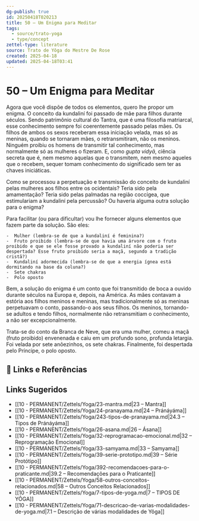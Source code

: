 ```yaml
---
dg-publish: true
id: 20250418T020213
title: 50 – Um Enigma para Meditar
tags:
  - source/trato-yoga
  - type/concept
zettel-type: literature
source: Trato de Yôga do Mestre De Rose
created: 2025-04-18
updated: 2025-04-18T03:41
---
```


# 50 – Um Enigma para Meditar

Agora que você dispõe de todos os elementos, quero lhe propor um enigma. O conceito da kundaliní foi passado de mãe para filhos durante séculos. Sendo patrimônio cultural do Tantra, que é uma filosofia matriarcal, esse conhecimento sempre foi coerentemente passado pelas mães. Os filhos de ambos os sexos receberam essa iniciação velada, mas só as meninas, quando se tornaram mães, o retransmitiram, não os meninos. Ninguém proibiu os homens de transmitir tal conhecimento, mas normalmente só as mulheres o fizeram. E, como *gupta vidyā*, ciência secreta que é, nem mesmo aquelas que o transmitem, nem mesmo aqueles que o recebem, sequer tomam conhecimento do significado sem ter as chaves iniciáticas.

Como se processou a perpetuação e transmissão do conceito de kundaliní pelas mulheres aos filhos entre os ocidentais? Teria sido pela amamentação? Teria sido pelas palmadas na região coccígea, que estimulariam a kundaliní pela percussão? Ou haveria alguma outra solução para o enigma?

Para facilitar (ou para dificultar) vou lhe fornecer alguns elementos que fazem parte da solução. São eles:

    -  Mulher (lembra-se de que a kundaliní é feminina?)
    -  Fruto proibido (lembra-se de que havia uma árvore com o fruto proibido e que se ele fosse provado a kundaliní não poderia ser despertada? Esse fruto proibido seria a maçã, segundo a tradição cristã?)
    -  Kundaliní adormecida (lembra-se de que a energia ígnea está dormitando na base da coluna?)
    -  Sete chakras
    -  Polo oposto

Bem, a solução do enigma é um conto que foi transmitido de boca a ouvido durante séculos na Europa e, depois, na América. As mães contavam a estória aos filhos meninos e meninas, mas tradicionalmente só as meninas perpetuavam o conto, passando-o aos seus filhos. Os meninos, tornando-se adultos e tendo filhos, normalmente não retransmitiam o conhecimento, a não ser excepcionalmente.

Trata-se do conto da Branca de Neve, que era uma mulher, comeu a maçã (fruto proibido) envenenada e caiu em um profundo sono, profunda letargia. Foi velada por sete anõezinhos, os sete chakras. Finalmente, foi despertada pelo Príncipe, o polo oposto.

## 🔗 Links e Referências

## Links Sugeridos

- [[10 - PERMANENT/Zettels/Yoga/23-mantra.md|23 – Mantra]]
- [[10 - PERMANENT/Zettels/Yoga/24-pranayama.md|24 – Pránáyáma]]
- [[10 - PERMANENT/Zettels/Yoga/243-tipos-de-pranayama.md|24.3 – Tipos de Pránáyáma]]
- [[10 - PERMANENT/Zettels/Yoga/26-asana.md|26 – Ásana]]
- [[10 - PERMANENT/Zettels/Yoga/32-reprogramacao-emocional.md|32 – Reprogramação Emocional]]
- [[10 - PERMANENT/Zettels/Yoga/33-samyama.md|33 – Samyama]]
- [[10 - PERMANENT/Zettels/Yoga/39-serie-prototipo.md|39 – Série Protótipo]]
- [[10 - PERMANENT/Zettels/Yoga/392-recomendacoes-para-o-praticante.md|39.2 – Recomendações para o Praticante]]
- [[10 - PERMANENT/Zettels/Yoga/58-outros-conceitos-relacionados.md|58 – Outros Conceitos Relacionados]]
- [[10 - PERMANENT/Zettels/Yoga/7-tipos-de-yoga.md|7 – TIPOS DE YÔGA]]
- [[10 - PERMANENT/Zettels/Yoga/71-descricao-de-varias-modalidades-de-yoga.md|7.1 – Descrição de várias modalidades de Yôga]]